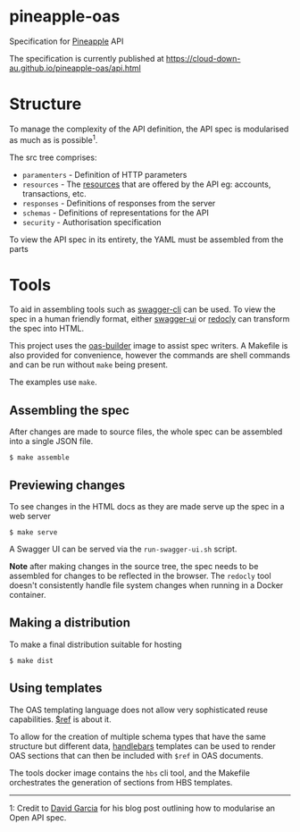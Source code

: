 # pineapple-oas
Specification for [Pineapple][7] API

The specification is currently published at https://cloud-down-au.github.io/pineapple-oas/api.html

# Structure

To manage the complexity of the API definition, the API spec is modularised as much as is
possible<sup>1</sup>.

The src tree comprises:
 - `paramenters` - Definition of HTTP parameters
 - `resources` - The [resources][1] that are offered by the API eg: accounts, transactions, etc.
 - `responses` - Definitions of responses from the server
 - `schemas` - Definitions of representations for the API
 - `security` - Authorisation specification

To view the API spec in its entirety, the YAML must be assembled from the parts

# Tools

To aid in assembling tools such as [swagger-cli][2] can be used. To view the spec in a human
friendly format, either [swagger-ui][3] or [redocly][4] can transform the spec into HTML.

This project uses the [oas-builder][5] image to assist spec writers. A Makefile is also
provided for convenience, however the commands are shell commands and can be run without
`make` being present.

The examples use `make`.

## Assembling the spec

After changes are made to source files, the whole spec can be assembled into a single JSON
file.

```shell
$ make assemble
```

## Previewing changes

To see changes in the HTML docs as they are made serve up the spec in a web server

```shell
$ make serve
```

A Swagger UI can be served via the `run-swagger-ui.sh` script.

**Note** after making changes in the source tree, the spec needs to be assembled for changes
to be reflected in the browser. The `redocly` tool doesn't consistently handle file system
changes when running in a Docker container.

## Making a distribution

To make a final distribution suitable for hosting

```shell
$ make dist
```

## Using templates

The OAS templating language does not allow very sophisticated reuse capabilities. [$ref][8] is
about it.

To allow for the creation of multiple schema types that have the same structure but different
data, [handlebars][9] templates can be used to render OAS sections that can then be included
with `$ref` in OAS documents.

The tools docker image contains the `hbs` cli tool, and the Makefile orchestrates the generation
of sections from HBS templates.
<hr>

1: Credit to [David Garcia][5] for his blog post outlining how to modularise an Open API spec.

[1]: https://www.ics.uci.edu/~fielding/pubs/dissertation/rest_arch_style.htm#sec_5_2_1_1
[2]: https://apitools.dev/swagger-cli/
[3]: https://github.com/swagger-api/swagger-ui/
[4]: https://redocly.com/
[5]: https://hub.docker.com/repository/docker/kierans777/oas-builder
[6]: https://davidgarcia.dev/posts/how-to-split-open-api-spec-into-multiple-files/
[7]: https://www.addpineapple.com
[8]: https://swagger.io/docs/specification/using-ref/
[9]: https://handlebarsjs.com/
